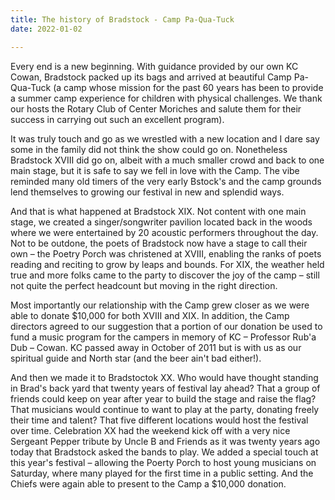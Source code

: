 ```yaml
---
title: The history of Bradstock - Camp Pa-Qua-Tuck
date: 2022-01-02

---
```


<!-- ![](/images/nick-morrison-FHnnjk1Yj7Y-unsplash.jpg) -->

Every end is a new beginning. With guidance provided by our own KC Cowan, Bradstock packed up its bags and arrived at beautiful Camp Pa-Qua-Tuck  (a camp whose mission for the past 60 years has been to provide a summer camp experience for children with physical challenges. We thank our hosts the Rotary Club of Center Moriches and salute them for their success in carrying out such an excellent program). 


It was truly touch and go as we wrestled with a new location and I dare say some in the family did not think the show could go on. Nonetheless Bradstock XVIII did go on, albeit with a much smaller crowd and back to one main stage, but it is safe to say we fell in love with the Camp. The vibe reminded many old timers of the very early Bstock's and the camp grounds lend themselves to growing our festival in new and splendid ways.


And that is what happened at Bradstock XIX. Not content with one main stage, we created a singer/songwriter pavilion located back in the woods  where we were entertained by 20 acoustic performers throughout the day. Not to be outdone, the poets of Bradstock now have a stage to call their own – the Poetry Porch was christened at XVIII, enabling the ranks of poets reading and reciting to grow by leaps and bounds.  For XIX, the weather held true and more folks came to the party to discover the joy of the camp – still not quite the perfect headcount but moving in the right direction.  


Most importantly our relationship with the Camp grew closer as we were able to donate $10,000  for both XVIII and XIX.  In addition,  the Camp directors agreed to our suggestion that a portion of our donation be used to fund a music program for the campers in memory of KC – Professor Rub'a Dub – Cowan.  KC passed away in October of 2011 but is with us as our spiritual guide and North star (and the beer ain't bad either!).


And then we made it to Bradstoctok XX. Who would have thought standing in Brad's back yard that twenty years of festival lay ahead? That a group of friends could keep on year after year to build the stage and raise the flag? That musicians would continue to want to play at the party, donating freely their time and talent? That five different locations would host the festival over time. Celebration XX had the weekend kick off with a very nice Sergeant Pepper tribute by Uncle B and Friends as it was twenty years ago today that Bradstock asked the bands to play. We added a special touch at this year's festival – allowing the Poerty Porch to host young musicians on Saturday, where many played for the first time in a public setting. And the Chiefs were again able to present to the Camp a $10,000 donation.
